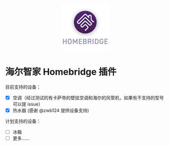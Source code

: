 <p align="center">

<img src="https://raw.githubusercontent.com/homebridge/branding/latest/logos/homebridge-wordmark-logo-vertical.png" width="150">

</p>

# 海尔智家 Homebridge 插件

目前支持的设备：

- [x] 空调（经过测试的有卡萨帝的壁挂空调和海尔的风管机，如果有不支持的型号可以提 issue）
- [x] 热水器 (感谢 @zwb124 提供设备支持)

计划支持的设备：

- [ ] 冰箱
- [ ] 更多……
